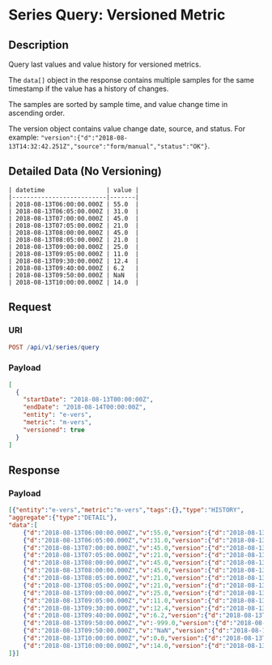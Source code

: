 # Series Query: Versioned Metric

## Description

Query last values and value history for versioned metrics.

The `data[]` object in the response contains multiple samples for the same timestamp if the value has a history of changes.

The samples are sorted by sample time, and value change time in ascending order.

The version object contains value change date, source, and status. For example: `"version":{"d":"2018-08-13T14:32:42.251Z","source":"form/manual","status":"OK"}`.

## Detailed Data (No Versioning)

```ls
| datetime                 | value |
|--------------------------|-------|
| 2018-08-13T06:00:00.000Z | 55.0  |
| 2018-08-13T06:05:00.000Z | 31.0  |
| 2018-08-13T07:00:00.000Z | 45.0  |
| 2018-08-13T07:05:00.000Z | 21.0  |
| 2018-08-13T08:00:00.000Z | 45.0  |
| 2018-08-13T08:05:00.000Z | 21.0  |
| 2018-08-13T09:00:00.000Z | 25.0  |
| 2018-08-13T09:05:00.000Z | 11.0  |
| 2018-08-13T09:30:00.000Z | 12.4  |
| 2018-08-13T09:40:00.000Z | 6.2   |
| 2018-08-13T09:50:00.000Z | NaN   |
| 2018-08-13T10:00:00.000Z | 14.0  |
```

## Request

### URI

```elm
POST /api/v1/series/query
```

### Payload

```json
[
  {
    "startDate": "2018-08-13T00:00:00Z",
    "endDate": "2018-08-14T00:00:00Z",
    "entity": "e-vers",
    "metric": "m-vers",
    "versioned": true
  }
]
```

## Response

### Payload

```json
[{"entity":"e-vers","metric":"m-vers","tags":{},"type":"HISTORY",
"aggregate":{"type":"DETAIL"},
"data":[
    {"d":"2018-08-13T06:00:00.000Z","v":55.0,"version":{"d":"2018-08-13T14:32:42.251Z","source":"form/manual","status":"OK"}},
    {"d":"2018-08-13T06:05:00.000Z","v":31.0,"version":{"d":"2018-08-13T14:32:42.257Z","source":"device","status":"Error"}},
    {"d":"2018-08-13T07:00:00.000Z","v":45.0,"version":{"d":"2018-08-13T14:31:27.320Z"}},
    {"d":"2018-08-13T07:05:00.000Z","v":21.0,"version":{"d":"2018-08-13T14:31:27.320Z"}},
    {"d":"2018-08-13T08:00:00.000Z","v":45.0,"version":{"d":"2018-08-13T14:28:25.319Z"}},
    {"d":"2018-08-13T08:00:00.000Z","v":45.0,"version":{"d":"2018-08-13T14:28:51.244Z"}},
    {"d":"2018-08-13T08:05:00.000Z","v":21.0,"version":{"d":"2018-08-13T14:28:25.319Z"}},
    {"d":"2018-08-13T08:05:00.000Z","v":21.0,"version":{"d":"2018-08-13T14:28:51.244Z"}},
    {"d":"2018-08-13T09:00:00.000Z","v":25.0,"version":{"d":"2018-08-13T14:15:30.731Z","source":"etl:export"}},
    {"d":"2018-08-13T09:05:00.000Z","v":11.0,"version":{"d":"2018-08-13T14:15:30.731Z","source":"etl:export"}},
    {"d":"2018-08-13T09:30:00.000Z","v":12.4,"version":{"d":"2018-08-13T13:41:43.920Z","source":"api:192.0.2.14"}},
    {"d":"2018-08-13T09:40:00.000Z","v":6.2,"version":{"d":"2018-08-13T13:42:16.489Z","source":"api:192.0.2.14"}},
    {"d":"2018-08-13T09:50:00.000Z","v":-999.0,"version":{"d":"2018-08-13T13:42:36.597Z","source":"api:192.0.2.14","status":"Invalid"}},
    {"d":"2018-08-13T09:50:00.000Z","v":"NaN","version":{"d":"2018-08-13T13:43:27.530Z","source":"user:axibase","status":"Delete boot sample"}},
    {"d":"2018-08-13T10:00:00.000Z","v":0.0,"version":{"d":"2018-08-13T13:40:57.578Z","source":"api:192.0.2.14","status":"Invalid"}},
    {"d":"2018-08-13T10:00:00.000Z","v":14.0,"version":{"d":"2018-08-13T13:44:00.398Z","source":"user:axibase","status":"Manual revision"}}
]}]
```
